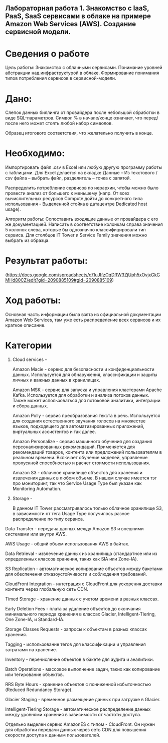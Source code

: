 ## Лабораторная работа 1. Знакомство с IaaS, PaaS, SaaS сервисами в облаке на примере Amazon Web Services (AWS). Создание сервисной модели.
# Сведения о работе

Цель работы: Знакомство с облачными сервисами. Понимание уровней абстракции над инфраструктурой в облаке. Формирование понимания типов потребления сервисов в сервисной-модели.

# Дано:

Слепок данных биллинга от провайдера после небольшой обработки в виде SQL-параметров. Символ % в начале/конце означает, что перед/после него может стоять любой набор символов.

Образец итогового соответствия, что желательно получить в конце.
# Необходимо:

Импортировать файл .csv в Excel или любую другую программу работы с таблицами. Для Excel делается на вкладке Данные – Из текстового / csv файла – выбрать файл, разделитель – точка с запятой.

Распределить потребление сервисов по иерархии, чтобы можно было провести анализ от большего к меньшему (напр. От всех вычислительных ресурсов Compute дойти до конкретного типа использования - Выделенной стойка в датацентре Dedicated host usage).

Алгоритм работы: Сопоставить входящие данные от провайдера с его же документацией. Написать в соответствие колонкам справа значения 5 колонок слева, которые бы однозначно классифицировали тип сервиса. Для столбцов IT Tower и Service Family значения можно выбрать из образца.

# Результат работы: 
(https://docs.google.com/spreadsheets/d/1uJIfzOqDRW3ZjUph5xOvjxGkGMHd80CZ/edit?gid=2090885109#gid=2090885109)

# Ход работы:
Основная часть информации была взята из официальной документации Amazon Web Services, там уже есть распределение всех сервисов и их краткое описание.

# Категории

1. Cloud services - 
   
   Amazon Macie - сервис для безопасности и конфиденциальности данных. Используется для обнаружения, классификации и защиты личных и важных данных в хранилищах.
   
   Amazon MSK - сервис для запуска и управления кластерами Apache Kafka. Используется для обработки и анализа потоков данных. Также может использоваться для потоковой аналитики, интеграции и сбора данных.
   
   Amazon Polly - сервис преобразования текста в речь. Используется для создания естественного звучания голосов на множестве языков, подходящего для автоматизированных приложений, виртуальных ассистентов и так далее.
   
   Amazon Personalize - сервис машинного обучения для создания персонализированных рекомендаций. Применяется для рекомендаций товаров, контента или предложений пользователям в реальном времени. Включает обучение моделей, управление пропускной способностью и расчет стоимости использования.

   Amazon S3 -  облачное хранилище объектов для хранения и извлечения данных в любом объеме. В нашем случае имеется тэг про мониторинг, так что Service Usage Type был указан как Monitoring Automation.

2. Storage -
   
   В данном IT Tower рассматривалось только облачное хранилище S3, в зависимости от тега Usage Type получилось разное распределение по типу сервиса.
   
Data Transfer - передача данных между Amazon S3 и внешними системами или внутри AWS.

AWS Usage - общий объем использования AWS в байтах.

Data Retrieval - извлечение данных из хранилища (стандартное или из определенных классов 
хранения, таких как SIA или Zone-IA).

S3 Replication - автоматическое копирование объектов между бакетами для обеспечения отказоустойчивости и соблюдения требований.

CloudFront Integration - интеграция с CloudFront для ускорения доставки контента через глобальную сеть CDN.

Timed Storage - хранение данных с учетом времени в разных классах.

Early Deletion Fees - плата за удаление объектов до окончания минимального периода хранения в классах Glacier, Intelligent-Tiering, One Zone-IA, и Standard-IA.

Storage Classes Requests - запросы к объектам в разных классах хранения.

Tagging - использование тегов для классификации и управления затратами на хранение.

Inventory - перечисление объектов в бакете для аудита и аналитики.

Batch Operations - массовое выполнение задач, таких как копирование или тегирование объектов.

RRS Byte Hours - хранение объектов с пониженной избыточностью (Reduced Redundancy Storage).

Glacier Staging - временное размещение данных при загрузке в Glacier.

Intelligent-Tiering Storage - автоматическое распределение данных между уровнями хранения в зависимости от частоты доступа.

Отдельно выделен сервис AmazonES с типом - CloudFront. Он нужен для обработки передачи данных через сеть CDN для повышения скорости доступа к данным пользователей.















   
